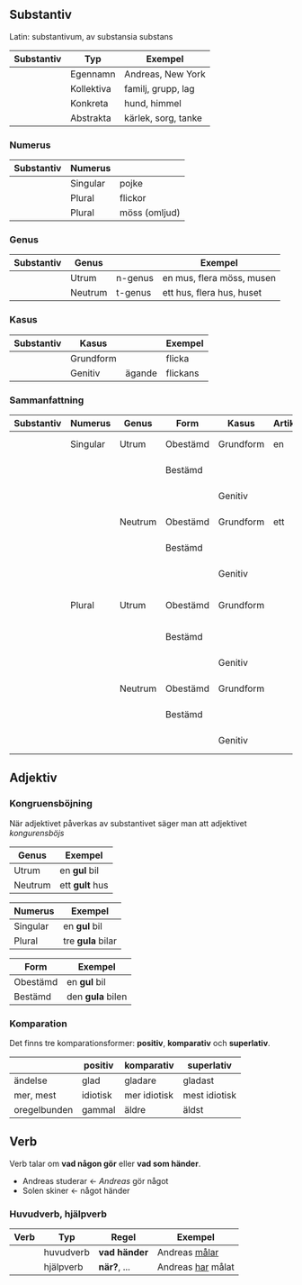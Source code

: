 ## Substantiv

Latin: substantivum, av substansia substans

|  Substantiv  | Typ        | Exempel             |
| ------------ | ---------- | ------------------- |
|              | Egennamn   | Andreas, New York   |
|              | Kollektiva | familj, grupp, lag  |
|              | Konkreta   | hund, himmel        |
|              | Abstrakta  | kärlek, sorg, tanke |

### Numerus 

|  Substantiv  | Numerus    |               | 
| ------------ | ---------- | ------------- |
|              | Singular   | pojke         |
|              | Plural     | flickor       |
|              | Plural     | möss (omljud) |

### Genus

|  Substantiv  | Genus      |         | Exempel                   |
| ------------ | ---------- | ------- | ------------------------- |
|              | Utrum      | n-genus | en mus, flera möss, musen |
|              | Neutrum    | t-genus | ett hus, flera hus, huset |

### Kasus

|  Substantiv  | Kasus      |         | Exempel  |
| ------------ | ---------- | ------- | ---------|
|              | Grundform  |         | flicka   |
|              | Genitiv    | ägande  | flickans |

### Sammanfattning

|  Substantiv  | Numerus   | Genus     | Form          | Kasus      | Artikel | Exempel             |
| ------------ | --------- | --------- | ------------- | ---------- | --------| ------------------- |
|              |  Singular | Utrum     | Obestämd      | Grundform  | en      | en hund, en familj  |
|              |           |           | Bestämd       |            |         | hunden, familjen    |
|              |           |           |               | Genitiv    |         | hundens, mannens    |
|              |           | Neutrum   | Obestämd      | Grundform  | ett     | ett hus, ett fartyg |
|              |           |           | Bestämd       |            |         | huset, fartyget     |
|              |           |           |               | Genitiv    |         | husets, fartygets   |
|              |  Plural   | Utrum     | Obestämd      | Grundform  |         | barn, flera flickor |
|              |           |           | Bestämd       |            |         | barnen, flickorna   |
|              |           |           |               | Genitiv    |         | barnens, flickornas |
|              |           | Neutrum   | Obestämd      | Grundform  |         | flera hus, fartyg   |
|              |           |           | Bestämd       |            |         | husen, fartygen     |
|              |           |           |               | Genitiv    |         | husens, fartygens   |

## Adjektiv

### Kongruensböjning

När adjektivet påverkas av substantivet säger man att adjektivet _kongurensböjs_

| Genus     | Exempel             |
| --------- | ------------------- |
| Utrum     | en **gul** bil      |
| Neutrum   | ett **gult** hus    |

| Numerus   | Exempel             |
| --------- | ------------------- |
| Singular  | en **gul** bil      |
| Plural    | tre **gula** bilar  |

| Form      | Exempel             |
| --------- | ------------------- |
| Obestämd  | en **gul** bil      |
| Bestämd   | den **gula** bilen  |

### Komparation

Det finns tre komparationsformer: __positiv__, __komparativ__ och __superlativ__.

|                  | positiv          | komparativ            | superlativ      |
| ---------------- | ---------------- | --------------------- | --------------- |
| ändelse          | glad             | gladare               | gladast         |
| mer, mest        | idiotisk         | mer idiotisk          | mest idiotisk   |
| oregelbunden     | gammal           | äldre                 | äldst           |

## Verb

Verb talar om __vad någon gör__ eller __vad som händer__.

- Andreas studerar <- _Andreas_ gör något
- Solen skiner <- något händer

### Huvudverb, hjälpverb 

|  Verb  | Typ        | Regel           | Exempel                      |
| -------| ---------- | --------------- | ---------------------------- |
|        | huvudverb  | __vad händer__  | Andreas <ins>målar</ins>     |
|        | hjälpverb  | __när?__, ...   | Andreas <ins>har</ins> målat |
